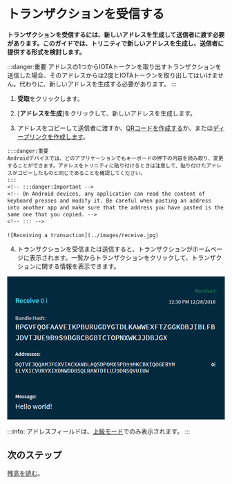 # トランザクションを受信する
<!-- # Receive a transaction -->

**トランザクションを受信するには、新しいアドレスを生成して送信者に渡す必要があります。このガイドでは、トリニティで新しいアドレスを生成し、送信者に提供する形式を検討します。**
<!-- **To receive a transaction, you need to generate a new address and give it to the sender. In this guide, you generate a new address in Trinity and consider in which format to give it to the sender.** -->

:::danger:重要
アドレスの1つからIOTAトークンを取り出すトランザクションを送信した場合、そのアドレスからは2度とIOTAトークンを取り出してはいけません。代わりに、新しいアドレスを生成する必要があります。
:::
<!-- :::danger:Important -->
<!-- If you send a transaction that withdraws IOTA tokens from one of your addresses, you must never withdraw from that address again. Instead, you must generate a new address. -->
<!-- ::: -->

1. **受取**をクリックします。
<!-- 1. Click **Receive** -->

2. [**アドレスを生成**]をクリックして、新しいアドレスを生成します。
<!-- 2. Click **Generate address** to generate a new address -->

3. アドレスをコピーして送信者に渡すか、[QRコードを作成する](../how-to-guides/create-a-qr-code.md)か、または[ディープリンクを作成します](../how-to-guides/create-deep-link.md)。
  <!-- 3. Either copy the address and give it to the sender, [create a QR code](../how-to-guides/create-a-qr-code.md), or [create a deep link](../how-to-guides/create-deep-link.md). -->

    :::danger:重要
    Androidデバイスでは、どのアプリケーションでもキーボードの押下の内容を読み取り、変更することができます。アドレスをトリニティに貼り付けるときは注意して、貼り付けたアドレスがコピーしたものと同じであることを確認してください。
    :::
    <!-- :::danger:Important -->
    <!-- On Android devices, any application can read the content of keyboard presses and modify it. Be careful when pasting an address into another app and make sure that the address you have pasted is the same one that you copied. -->
    <!-- ::: -->

    ![Receiving a transaction](../images/receive.jpg)

4. トランザクションを受信または送信すると、トランザクションがホームページに表示されます。一覧からトランザクションをクリックして、トランザクションに関する情報を表示できます。
  <!-- 4. When you either receive or send a transaction, it appears on the home page. Click a transaction from the list to view information about it. -->

![A received transaction](../images/trinity-receive-message.png)

:::info:
アドレスフィールドは、[上級モード](../how-to-guides/change-the-advanced-settings.md)でのみ表示されます。
:::
<!-- :::info: -->
<!-- The Addresses field is displayed only in [Advanced mode](../how-to-guides/change-the-general-settings.md). -->
<!-- ::: -->

## 次のステップ
<!-- ## Next steps -->

[残高を読む](../how-to-guides/read-your-balance.md)。
<!-- [Read your balance](../how-to-guides/read-your-balance.md). -->
